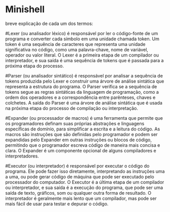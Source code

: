 # Minishell

breve explicação de cada um dos termos:

#Lexer (ou analisador léxico) 
é responsável por ler o código-fonte de um programa e converter cada símbolo em uma unidade chamada token. Um token é uma sequência de caracteres que representa uma unidade significativa no código, como uma palavra-chave, nome de variável, operador ou valor literal. O Lexer é a primeira etapa de um compilador ou interpretador, e sua saída é uma sequência de tokens que é passada para a próxima etapa do processo.

#Parser (ou analisador sintático) 
é responsável por analisar a sequência de tokens produzida pelo Lexer e construir uma árvore de análise sintática que representa a estrutura do programa. O Parser verifica se a sequência de tokens segue as regras sintáticas da linguagem de programação, como a ordem dos operadores e a correspondência entre parênteses, chaves e colchetes. A saída do Parser é uma árvore de análise sintática que é usada na próxima etapa do processo de compilação ou interpretação.

#Expander (ou processador de macros) 
é uma ferramenta que permite que os programadores definam suas próprias abstrações e linguagens específicas de domínio, para simplificar a escrita e a leitura do código. As macros são instruções que são definidas pelo programador e podem ser expandidas pelo Expander em outras instruções ou blocos de código, permitindo que o programador escreva código de maneira mais concisa e clara. O Expander é um componente opcional de alguns compiladores e interpretadores.

#Executor (ou interpretador) 
é responsável por executar o código do programa. Ele pode fazer isso diretamente, interpretando as instruções uma a uma, ou pode gerar código de máquina que pode ser executado pelo processador do computador. O Executor é a última etapa de um compilador ou interpretador, e sua saída é a execução do programa, que pode ser uma saída de texto, gráficos, som ou qualquer outra forma de resultado. O interpretador é geralmente mais lento que um compilador, mas pode ser mais fácil de usar para testar e depurar o código.

